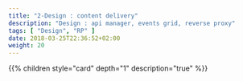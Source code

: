 ```yaml
---
title: "2-Design : content delivery"
description: "Design : api manager, events grid, reverse proxy"
tags: [ "Design", "RP" ]
date: 2018-03-25T22:36:52+02:00
weight: 20
---
```

{{% children style="card" depth="1"  description="true" %}}
